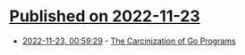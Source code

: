 # [Published on 2022-11-23](index.md)

* [2022-11-23, 00:59:29](https://news.ycombinator.com/item?id=33713717) - [The Carcinization of Go Programs](https://xeiaso.net/blog/carcinization-golang)
